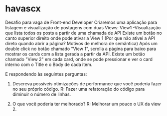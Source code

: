 # havascx
Desafio para vaga de Front-end Developer
Criaremos uma aplicação para listagem e visualização de postagens com duas Views:
View1 -Visualização que lista todos os posts a partir de uma chamada de API
Existe um botão no canto superior direito onde pode ativar a View 1 (Por que não ativei a API direto quando abrir a página? Motivos de melhora de semântica)
Após um double click no botão chamado "View 1", scrolla a página para baixo para mostrar os cards com a lista gerada a partir da API.
Existe um botão chamado "View 2" em cada card, onde se pode pressionar e ver o card interno com o Title e o Body de cada item.

E respondendo às seguintes perguntas:
1. Descreva possíveis otimizações de performance que você poderia fazer no seu
próprio código.
R: Fazer uma refatoração do código para diminuir o número de linhas.

2. O que você poderia ter melhorado?
R: Melhorar um pouco o UX da view 2.
